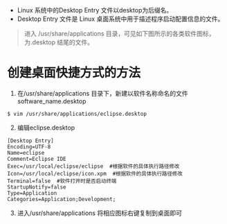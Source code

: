 - Linux 系统中的Desktop Entry 文件以desktop为后缀名。
- Desktop Entry 文件是 Linux 桌面系统中用于描述程序启动配置信息的文件。 

> 进入 /usr/share/applications 目录，可见如下图所示的各类软件图标，为.desktop 结尾的文件。

# 创建桌面快捷方式的方法
1.  在/usr/share/applications 目录下，新建以软件名称命名的文件software_name.desktop

```
$ vim /usr/share/applications/eclipse.desktop
```

2. 编辑eclipse.desktop

```
[Desktop Entry]
Encoding=UTF-8
Name=eclipse
Comment=Eclipse IDE
Exec=/usr/local/eclipse/eclipse  #根据软件的具体执行路径修改
Icon=/usr/local/eclipse/icon.xpm  #根据软件的具体执行路径修改
Terminal=false  #软件打开时是否启动终端
StartupNotify=false
Type=Application
Categories=Application;Development;
```
3.  进入/usr/share/applications 将相应图标右键复制到桌面即可